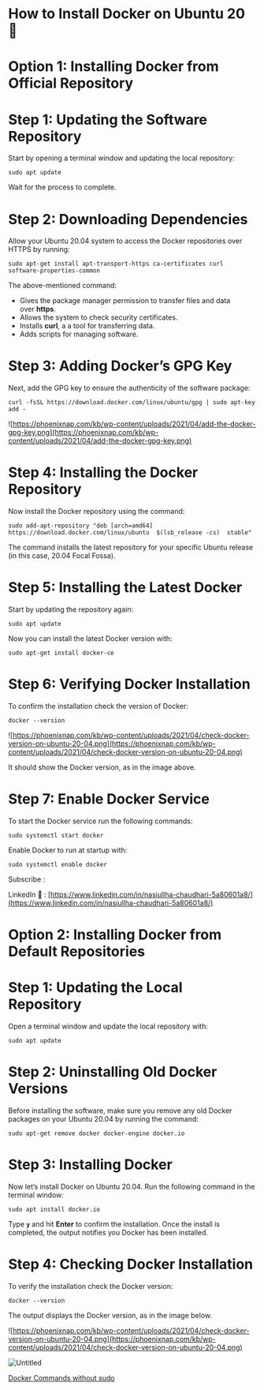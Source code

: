 # How to Install Docker on Ubuntu 20 🤔

# **Option 1: Installing Docker from Official Repository**

# **Step 1: Updating the Software Repository**

Start by opening a terminal window and updating the local repository:

```
sudo apt update
```

Wait for the process to complete.

# **Step 2: Downloading Dependencies**

Allow your Ubuntu 20.04 system to access the Docker repositories over HTTPS by running:

```
sudo apt-get install apt-transport-https ca-certificates curl software-properties-common
```

The above-mentioned command:

- Gives the package manager permission to transfer files and data over **https**.
- Allows the system to check security certificates.
- Installs **curl**, a a tool for transferring data.
- Adds scripts for managing software.

# **Step 3: Adding Docker’s GPG Key**

Next, add the GPG key to ensure the authenticity of the software package:

```
curl -fsSL https://download.docker.com/linux/ubuntu/gpg | sudo apt-key add -
```

![https://phoenixnap.com/kb/wp-content/uploads/2021/04/add-the-docker-gpg-key.png](https://phoenixnap.com/kb/wp-content/uploads/2021/04/add-the-docker-gpg-key.png)

# **Step 4: Installing the Docker Repository**

Now install the Docker repository using the command:

```
sudo add-apt-repository "deb [arch=amd64] https://download.docker.com/linux/ubuntu  $(lsb_release -cs)  stable"
```

The command installs the latest repository for your specific Ubuntu release (in this case, 20.04 Focal Fossa).

# **Step 5: Installing the Latest Docker**

Start by updating the repository again:

```
sudo apt update
```

Now you can install the latest Docker version with:

```
sudo apt-get install docker-ce
```

# **Step 6: Verifying Docker Installation**

To confirm the installation check the version of Docker:

```
docker --version
```

![https://phoenixnap.com/kb/wp-content/uploads/2021/04/check-docker-version-on-ubuntu-20-04.png](https://phoenixnap.com/kb/wp-content/uploads/2021/04/check-docker-version-on-ubuntu-20-04.png)

It should show the Docker version, as in the image above.

# **Step 7: Enable Docker Service**

To start the Docker service run the following commands:

```
sudo systemctl start docker
```

Enable Docker to run at startup with:

```
sudo systemctl enable docker
```

Subscribe : 

LinkedIn 🤝 : [https://www.linkedin.com/in/nasiullha-chaudhari-5a80601a8/](https://www.linkedin.com/in/nasiullha-chaudhari-5a80601a8/)

# **Option 2: Installing Docker from Default Repositories**

# **Step 1: Updating the Local Repository**

Open a terminal window and update the local repository with:

```
sudo apt update
```

# **Step 2: Uninstalling Old Docker Versions**

Before installing the software, make sure you remove any old Docker packages on your Ubuntu 20.04 by running the command:

```
sudo apt-get remove docker docker-engine docker.io
```

# **Step 3: Installing Docker**

Now let’s install Docker on Ubuntu 20.04. Run the following command in the terminal window:

```
sudo apt install docker.io
```

Type **`y`** and hit **Enter** to confirm the installation. Once the install is completed, the output notifies you Docker has been installed.

# **Step 4: Checking Docker Installation**

To verify the installation check the Docker version:

```
docker --version
```

The output displays the Docker version, as in the image below.

![https://phoenixnap.com/kb/wp-content/uploads/2021/04/check-docker-version-on-ubuntu-20-04.png](https://phoenixnap.com/kb/wp-content/uploads/2021/04/check-docker-version-on-ubuntu-20-04.png)

![Untitled](https://s3-us-west-2.amazonaws.com/secure.notion-static.com/0befd333-1ff2-407d-9f6d-0f2381a4c3e3/Untitled.png)

[Docker Commands without sudo ](https://www.notion.so/Docker-Commands-without-sudo-18701b301d7647bfaccdc92a49ca5235)
